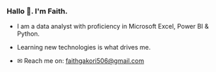 ### Hallo 👋. I'm Faith. 

- I am a data analyst with proficiency in Microsoft Excel, Power BI & Python.
- Learning new technologies is what drives me.

- ✉ Reach me on: faithgakori506@gmail.com

